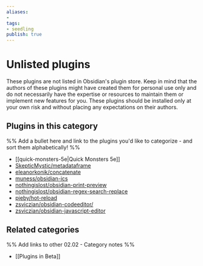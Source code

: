 ```yaml
---
aliases:
- 
tags: 
- seedling 
publish: true
---
```



# Unlisted plugins

These plugins are not listed in Obsidian's plugin store. Keep in mind that the authors of these plugins might have created them for personal use only and do not necessarily have the expertise or resources to maintain them or implement new features for you. These plugins should be installed only at your own risk and without placing any expectations on their authors. 

## Plugins in this category

%% Add a bullet here and link to the plugins you'd like to categorize - and sort them alphabetically! %%

- [[quick-monsters-5e|Quick Monsters 5e]]
- [SkepticMystic/metadataframe](https://github.com/SkepticMystic/metadataframe)
- [eleanorkonik/concatenate](https://github.com/eleanorkonik/concatenate)
- [muness/obsidian-ics](https://github.com/muness/obsidian-ics)
- [nothingislost/obsidian-print-preview](https://github.com/nothingislost/obsidian-print-preview)
- [nothingislost/obsidian-regex-search-replace](https://github.com/nothingislost/obsidian-regex-search-replace)
- [pjeby/hot-reload](https://github.com/pjeby/hot-reload)
- [zsviczian/obsidian-codeeditor/](https://github.com/zsviczian/obsidian-codeeditor/)
- [zsviczian/obsidian-javascript-editor](https://github.com/zsviczian/obsidian-javascript-editor)

## Related categories

%% Add links to other 02.02 - Category notes %%

- [[Plugins in Beta]]
